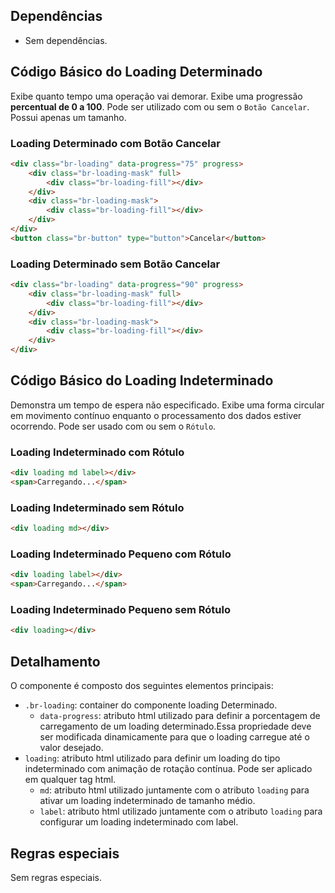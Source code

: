 ## Dependências

-   Sem dependências.

## Código Básico do Loading Determinado

Exibe quanto tempo uma operação vai demorar. Exibe uma progressão **percentual de 0 a 100**. Pode ser utilizado com ou sem o `Botão Cancelar`. Possui apenas um tamanho.

### Loading Determinado com Botão Cancelar

```html
<div class="br-loading" data-progress="75" progress>
    <div class="br-loading-mask" full>
        <div class="br-loading-fill"></div>
    </div>
    <div class="br-loading-mask">
        <div class="br-loading-fill"></div>
    </div>
</div>
<button class="br-button" type="button">Cancelar</button>
```

### Loading Determinado sem Botão Cancelar

```html
<div class="br-loading" data-progress="90" progress>
    <div class="br-loading-mask" full>
        <div class="br-loading-fill"></div>
    </div>
    <div class="br-loading-mask">
        <div class="br-loading-fill"></div>
    </div>
</div>
```

## Código Básico do Loading Indeterminado

Demonstra um tempo de espera não especificado. Exibe uma forma circular em movimento contínuo enquanto o processamento dos dados estiver ocorrendo. Pode ser usado com ou sem o `Rótulo`.

### Loading Indeterminado com Rótulo

```html
<div loading md label></div>
<span>Carregando...</span>
```

### Loading Indeterminado sem Rótulo

```html
<div loading md></div>
```

### Loading Indeterminado Pequeno com Rótulo

```html
<div loading label></div>
<span>Carregando...</span>
```

### Loading Indeterminado Pequeno sem Rótulo

```html
<div loading></div>
```

## Detalhamento

O componente é composto dos seguintes elementos principais:

-   `.br-loading`: container do componente loading Determinado.
    -   `data-progress`: atributo html utilizado para definir a porcentagem de carregamento de um loading determinado.Essa propriedade deve ser modificada dinamicamente para que o loading carregue até o valor desejado.
-   `loading`: atributo html utilizado para definir um loading do tipo indeterminado com animação de rotação contínua. Pode ser aplicado em qualquer tag html.
    -   `md`: atributo html utilizado juntamente com o atributo `loading` para ativar um loading indeterminado de tamanho médio.
    -   `label`: atributo html utilizado juntamente com o atributo `loading` para configurar um loading indeterminado com label.

## Regras especiais

Sem regras especiais.
